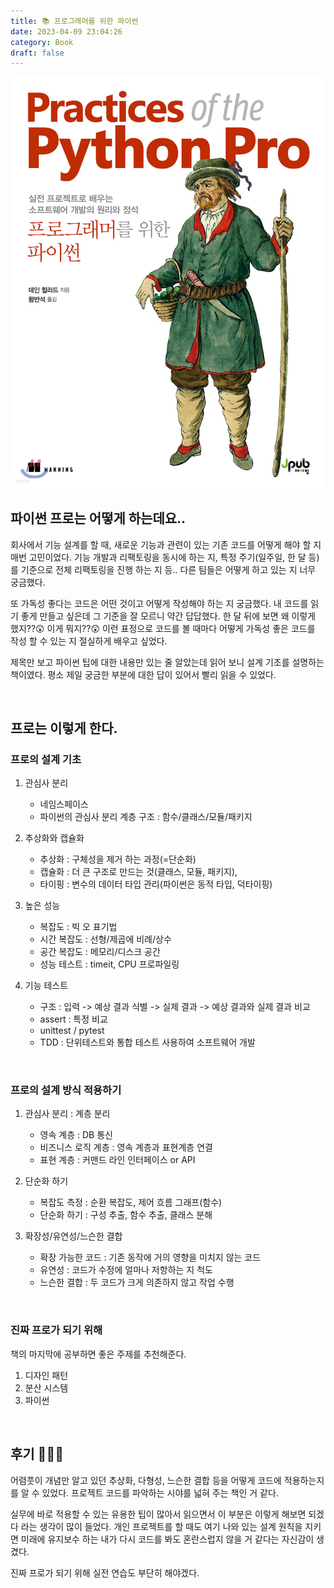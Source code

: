 ```yaml
---
title: 📚 프로그래머를 위한 파이썬
date: 2023-04-09 23:04:26
category: Book
draft: false
---
```


<img src="./images/practices_of_the_python_pro.jpeg">

<br>

## 파이썬 프로는 어떻게 하는데요..
회사에서 기능 설계를 할 때, 새로운 기능과 관련이 있는 기존 코드를 어떻게 해야 할 지 매번 고민이었다.
기능 개발과 리팩토링을 동시에 하는 지, 특정 주기(일주일, 한 달 등)를 기준으로 전체 리팩토링을 진행 하는 지 등.. 
다른 팀들은 어떻게 하고 있는 지 너무 궁금했다.

또 가독성 좋다는 코드은 어떤 것이고 어떻게 작성해야 하는 지 궁금했다. 내 코드를 읽기 좋게 만들고 싶은데 그 기준을 잘 모르니 약간 답답했다.
한 달 뒤에 보면 왜 이렇게 했지??😲 이게 뭐지??😲 이런 표정으로 코드를 볼 때마다 어떻게 가독성 좋은 코드를 작성 할 수 있는 지 절실하게 배우고 싶었다.

제목만 보고 파이썬 팁에 대한 내용만 있는 줄 알았는데 읽어 보니 설계 기초를 설명하는 책이였다.
평소 제일 궁금한 부분에 대한 답이 있어서 빨리 읽을 수 있었다.

<br>

## 프로는 이렇게 한다.

### 프로의 설계 기초
1. 관심사 분리
   - 네임스페이스
   - 파이썬의 관심사 분리 계층 구조 : 함수/클래스/모듈/패키지

2. 추상화와 캡슐화
   - 추상화 : 구체성을 제거 하는 과정(=단순화)
   - 캡슐화 : 더 큰 구조로 만드는 것(클래스, 모듈, 패키지), 
   - 타이핑 : 변수의 데이터 타입 관리(파이썬은 동적 타입, 덕타이핑)

3. 높은 성능
   - 복잡도 : 빅 오 표기법
   - 시간 복잡도 : 선형/제곱에 비례/상수
   - 공간 복잡도 : 메모리/디스크 공간
   - 성능 테스트 : timeit, CPU 프로파일링

4. 기능 테스트
    - 구조 : 입력 -> 예상 결과 식별 -> 실제 결과 -> 예상 결과와 실제 결과 비교
    - assert : 특정 비교
    - unittest / pytest
    - TDD : 단위테스트와 통합 테스트 사용하여 소프트웨어 개발

<br>

### 프로의 설계 방식 적용하기
1. 관심사 분리 : 계층 분리
   - 영속 계층 : DB 통신
   - 비즈니스 로직 계층 : 영속 계층과 표현계층 연결
   - 표현 계층 : 커맨드 라인 인터페이스 or API

2. 단순화 하기
   - 복잡도 측정 : 순환 복잡도, 제어 흐름 그래프(함수)
   - 단순화 하기 : 구성 추출, 함수 추출, 클래스 분해

3. 확장성/유연성/느슨한 결합
   - 확장 가능한 코드 : 기존 동작에 거의 영향을 미치지 않는 코드
   - 유연성 : 코드가 수정에 얼마나 저항하는 지 척도
   - 느슨한 결합 : 두 코드가 크게 의존하지 않고 작업 수행

<br>

### 진짜 프로가 되기 위해
책의 마지막에 공부하면 좋은 주제를 추천해준다.

1. 디자인 패턴
2. 분산 시스템
3. 파이썬

<br>

## 후기 🍅🍅🍅
어렴풋이 개념만 알고 있던 추상화, 다형성, 느슨한 결합 등을 어떻게 코드에 적용하는지를 알 수 있었다. 프로젝트 코드를 파악하는 시야를 넓혀 주는 책인 거 같다.

실무에 바로 적용할 수 있는 유용한 팁이 많아서 읽으면서 이 부분은 이렇게 해보면 되겠다 라는 생각이 많이 들었다.
개인 프로젝트를 할 때도 여기 나와 있는 설계 원칙을 지키면 미래에 유지보수 하는 내가 다시 코드를 봐도 혼란스럽지 않을 거 같다는 자신감이 생겼다.

진짜 프로가 되기 위해 실전 연습도 부단히 해야겠다.











